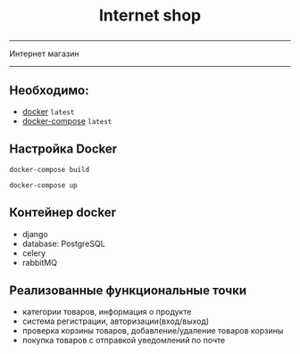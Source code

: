 <h1><p align="center">Internet shop</p></h1>

***

   Интернет магазин 

*** 
## Необходимо:

- [docker](https://docs.docker.com/get-docker/) `latest`
- [docker-compose](https://docs.docker.com/compose/install/) `latest`

## Настройка Docker

```
docker-compose build
```
```
docker-compose up
```

## Контейнер docker

- django
- database: PostgreSQL
- celery
- rabbitMQ

## Реализованные функциональные точки

- категории товаров, информация о продукте
- система регистрации, авторизации(вход/выход)
- проверка корзины товаров, добавление/удаление товаров корзины
- покупка товаров с отправкой уведомлений по почте

